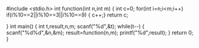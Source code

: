 
#include <stdio.h>
int function(int n,int m)
{
    int c=0;
    for(int i=n;i<m;i++)
    if(i%10==2||i%10==3||i%10==9)
    {
    c++;}
    return c;
    
}
int main()
{
    int t,result,n,m;
    scanf("%d",&t);
    while(t--)
    {
        scanf("%d%d",&n,&m);
        result=function(n,m);
        printf("%d",result);
    }
    return 0;
}
